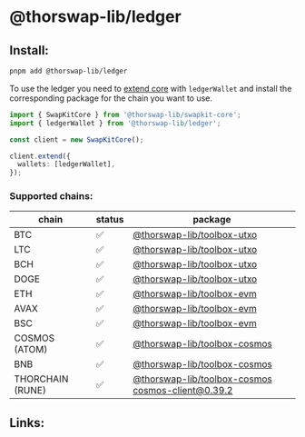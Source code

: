 # @thorswap-lib/ledger

## Install:

```bash
pnpm add @thorswap-lib/ledger
```

To use the ledger you need to [extend core](packages/swapkit/swapkit-core#swapkitcore-api) with `ledgerWallet` and install the corresponding package for the chain you want to use.

```ts
import { SwapKitCore } from '@thorswap-lib/swapkit-core';
import { ledgerWallet } from '@thorswap-lib/ledger';

const client = new SwapKitCore();

client.extend({
  wallets: [ledgerWallet],
});
```

### Supported chains:

| chain            | status | package                                                                                    |
| ---------------- | ------ | ------------------------------------------------------------------------------------------ |
| BTC              | ✅     | [@thorswap-lib/toolbox-utxo](../toolboxes/toolbox-utxo/README.md)                          |
| LTC              | ✅     | [@thorswap-lib/toolbox-utxo](../toolboxes/toolbox-utxo/README.md)                          |
| BCH              | ✅     | [@thorswap-lib/toolbox-utxo](../toolboxes/toolbox-utxo/README.md)                          |
| DOGE             | ✅     | [@thorswap-lib/toolbox-utxo](../toolboxes/toolbox-utxo/README.md)                          |
| ETH              | ✅     | [@thorswap-lib/toolbox-evm](../toolboxes/toolbox-evm/README.md)                            |
| AVAX             | ✅     | [@thorswap-lib/toolbox-evm](../toolboxes/toolbox-evm/README.md)                            |
| BSC              | ✅     | [@thorswap-lib/toolbox-evm](../toolboxes/toolbox-evm/README.md)                            |
| COSMOS (ATOM)    | ✅     | [@thorswap-lib/toolbox-cosmos](../toolboxes/toolbox-cosmos/README.md)                      |
| BNB              | ✅     | [@thorswap-lib/toolbox-cosmos](../toolboxes/toolbox-cosmos/README.md)                      |
| THORCHAIN (RUNE) | ✅     | [@thorswap-lib/toolbox-cosmos](../toolboxes/toolbox-cosmos/README.md) cosmos-client@0.39.2 |

## Links:
